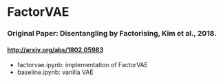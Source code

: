 # FactorVAE
### Original Paper: Disentangling by Factorising, Kim et al., 2018.
#### http://arxiv.org/abs/1802.05983

* factorvae.ipynb: implementation of FactorVAE
* baseline.ipynb: vanilla VAE
